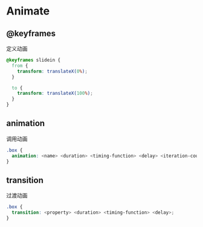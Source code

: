 # Animate

## @keyframes

定义动画

```scss
@keyframes slidein {
  from {
    transform: translateX(0%);
  }

  to {
    transform: translateX(100%);
  }
}
```

## animation

调用动画

```scss
.box {
  animation: <name> <duration> <timing-function> <delay> <iteration-count> <direction> <fill-mode> <play-state>;
}
```

## transition

过渡动画

```scss
.box {
  transition: <property> <duration> <timing-function> <delay>;
}
```
